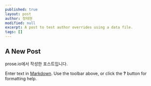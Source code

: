 ```yaml
---
published: true
layout: post
author: 정태현
modified: null
excerpt: A post to test author overrides using a data file.
tags: []
---
```


## A New Post

prose.io에서 작성한 포스트입니다.

Enter text in [Markdown](http://daringfireball.net/projects/markdown/). Use the toolbar above, or click the **?** button for formatting help.